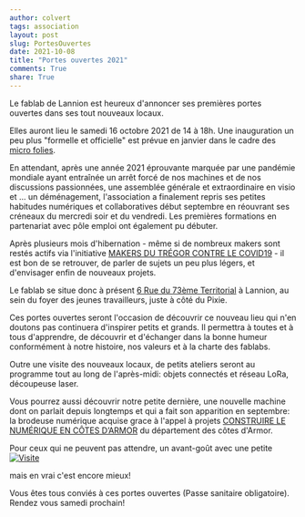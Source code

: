 ```yaml
---
author: colvert
tags: association
layout: post
slug: PortesOuvertes
date: 2021-10-08
title: "Portes ouvertes 2021"
comments: True
share: True
---
```


Le fablab de Lannion est heureux d'annoncer ses premières portes ouvertes dans ses tout nouveaux locaux.

Elles auront lieu le samedi 16 octobre 2021 de 14 à 18h.
Une inauguration un peu plus "formelle et officielle" est prévue en janvier dans le cadre des [micro folies](https://www.lannion.bzh/micro-folie).

En attendant, après une année 2021 éprouvante marquée par une pandémie mondiale ayant entraînée un arrêt forcé de nos machines et de nos discussions passionnées,
une assemblée générale et extraordinaire en visio et ... un déménagement, l'association a finalement repris ses petites habitudes numériques et collaboratives
début septembre en réouvrant ses créneaux du mercredi soir et du vendredi. Les premières formations en partenariat avec pôle emploi ont également pu débuter.

Après plusieurs mois d'hibernation - même si de nombreux makers sont restés actifs via l'initiative [MAKERS DU TRÉGOR CONTRE LE COVID19](http://www.fablab-lannion.org/covid19) -
il est bon de se retrouver, de parler de sujets un peu plus légers, et d'envisager enfin de nouveaux projets.

Le fablab se situe donc à présent [6 Rue du 73ème Territorial](https://www.openstreetmap.org/search?whereami=1&query=48.72870%2C-3.46315#map=19/48.72869/-3.46314)
à Lannion, au sein du foyer des jeunes travailleurs, juste à côté du Pixie.

Ces portes ouvertes seront l'occasion de découvrir ce nouveau lieu qui n'en doutons pas continuera d'inspirer petits et grands. 
Il permettra à toutes et à tous d'apprendre, de découvrir et d'échanger dans la bonne humeur conformément à notre histoire, nos valeurs et à la charte des fablabs.

Outre une visite des nouveaux locaux, de petits ateliers seront au programme tout au long de l'après-midi: objets connectés et réseau LoRa, découpeuse laser.

Vous pourrez aussi découvrir notre petite dernière, une nouvelle machine dont on parlait depuis longtemps et qui a fait son apparition en septembre:
la brodeuse numérique acquise grace à l'appel à projets [CONSTRUIRE LE NUMÉRIQUE EN CÔTES D’ARMOR](https://cotesdarmor.fr/numerique) 
du département des côtes d'Armor.

Pour ceux qui ne peuvent pas attendre, un avant-goût avec une petite [![Visite](http://www.fablab-lannion.org/images/posts/nouveau_fablab.png)](https://youtu.be/I8Sgo-h6Xg0)

mais en vrai c'est encore mieux!

Vous êtes tous conviés à ces portes ouvertes (Passe sanitaire obligatoire).
Rendez vous samedi prochain!
